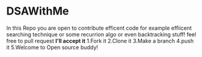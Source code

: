 # DSAWithMe
In this Repo you are open to contribute efficent code for example effiicent searching technique or some recurrion algo or even backtracking stuff!  feel free to pull request <b>I'll accept it</b>
1.Fork it
2.Clone it
3.Make a branch
4.push it
5.Welcome to Open source buddy!

